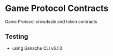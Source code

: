 # Game Protocol Contracts

Game Protocol crowdsale and token contracts

## Testing

* using Ganache CLI v6.1.0

